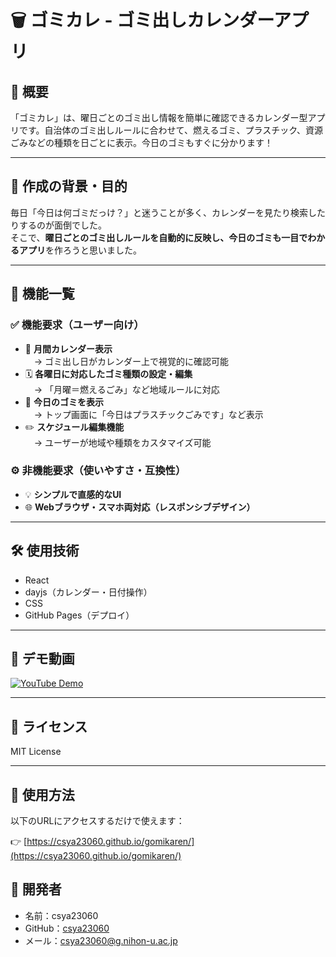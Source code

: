 # 🗑️ ゴミカレ - ゴミ出しカレンダーアプリ


## 📝 概要

「ゴミカレ」は、曜日ごとのゴミ出し情報を簡単に確認できるカレンダー型アプリです。自治体のゴミ出しルールに合わせて、燃えるゴミ、プラスチック、資源ごみなどの種類を日ごとに表示。今日のゴミもすぐに分かります！

---


## 🎯 作成の背景・目的

毎日「今日は何ゴミだっけ？」と迷うことが多く、カレンダーを見たり検索したりするのが面倒でした。  
そこで、**曜日ごとのゴミ出しルールを自動的に反映し、今日のゴミも一目でわかるアプリ**を作ろうと思いました。

---


## 🧩 機能一覧

### ✅ 機能要求（ユーザー向け）

- 📅 **月間カレンダー表示**  
　→ ゴミ出し日がカレンダー上で視覚的に確認可能  
- 🗓️ **各曜日に対応したゴミ種類の設定・編集**  
　→ 「月曜＝燃えるごみ」など地域ルールに対応  
- 🧼 **今日のゴミを表示**  
　→ トップ画面に「今日はプラスチックごみです」など表示  
- ✏️ **スケジュール編集機能**  
　→ ユーザーが地域や種類をカスタマイズ可能


### ⚙️ 非機能要求（使いやすさ・互換性）

- 💡 **シンプルで直感的なUI**
- 🌐 **Webブラウザ・スマホ両対応（レスポンシブデザイン）**
  
---


## 🛠️ 使用技術

- React
- dayjs（カレンダー・日付操作）
- CSS
- GitHub Pages（デプロイ）

---


## 🎥 デモ動画

[![YouTube Demo](https://img.youtube.com/vi/動画ID/mqdefault.jpg)](https://www.youtube.com/watch?v=動画ID)

---


## 📄 ライセンス

MIT License  

---


## 🚀 使用方法

以下のURLにアクセスするだけで使えます：

👉 [https://csya23060.github.io/gomikaren/](https://csya23060.github.io/gomikaren/)


## 👤 開発者

- 名前：csya23060
- GitHub：[csya23060](https://github.com/csya23060)
- メール：csya23060@g.nihon-u.ac.jp
